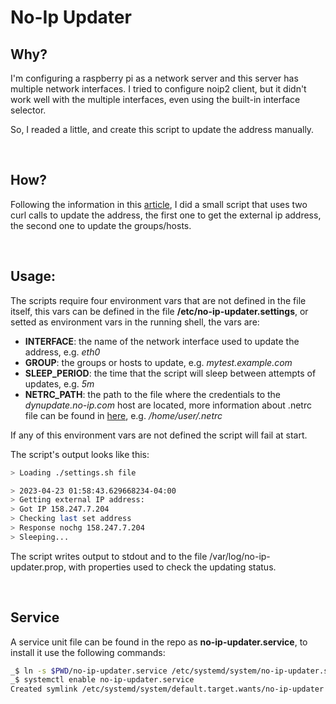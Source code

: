 # No-Ip Updater

## Why?

I'm configuring a raspberry pi as a network server and this server has multiple network interfaces.   I tried to configure noip2 client, but it didn't work well with the multiple interfaces, even using the built-in interface selector.

So, I readed a little, and create this script to update the address manually.

&nbsp;

## How?

Following the information in this [article](https://www.noip.com/integrate/request), I did a small script that uses two curl calls to update the address, the first one to get the external ip address, the second one to update the groups/hosts.

&nbsp;

## Usage:

The scripts require four environment vars that are not defined in the file itself, this vars can be defined in the file **/etc/no-ip-updater.settings**, or setted as environment vars in the running shell, the vars are:

- **INTERFACE**: the name of the network interface used to update the address, e.g. *eth0*
- **GROUP**: the groups or hosts to update, e.g. *mytest.example.com*
- **SLEEP_PERIOD**: the time that the script will sleep between attempts of updates, e.g. *5m*
- **NETRC_PATH**: the path to the file where the credentials to the *dynupdate.no-ip.com* host are located, more information about .netrc file can be found in [here](https://everything.curl.dev/usingcurl/netrc), e.g. */home/user/.netrc*

If any of this environment vars are not defined the script will fail at start.

The script's output looks like this:

```sh
> Loading ./settings.sh file

> 2023-04-23 01:58:43.629668234-04:00
> Getting external IP address:
> Got IP 158.247.7.204
> Checking last set address
> Response nochg 158.247.7.204
> Sleeping...
```

The script writes output to stdout and to the file /var/log/no-ip-updater.prop, with properties used to check the updating status.

&nbsp;

## Service

A service unit file can be found in the repo as **no-ip-updater.service**, to install it use the following commands:

```sh
_$ ln -s $PWD/no-ip-updater.service /etc/systemd/system/no-ip-updater.service
_$ systemctl enable no-ip-updater.service
Created symlink /etc/systemd/system/default.target.wants/no-ip-updater.service → /opt/no-ip-updater/no-ip-updater.service.
```